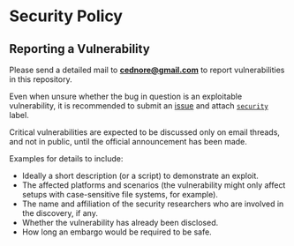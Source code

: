 # Security Policy

## Reporting a Vulnerability

Please send a detailed mail to **cednore@gmail.com** to report vulnerabilities in this repository.

Even when unsure whether the bug in question is an exploitable vulnerability, it is recommended to submit an
[issue](https://github.com/cednore/trilium/issues) and attach [`security`](https://github.com/cednore/trilium/labels)
label.

Critical vulnerabilities are expected to be discussed only on email threads, and not in public, until the official
announcement has been made.

Examples for details to include:

- Ideally a short description (or a script) to demonstrate an exploit.
- The affected platforms and scenarios (the vulnerability might only affect setups with case-sensitive file systems, for
  example).
- The name and affiliation of the security researchers who are involved in the discovery, if any.
- Whether the vulnerability has already been disclosed.
- How long an embargo would be required to be safe.
